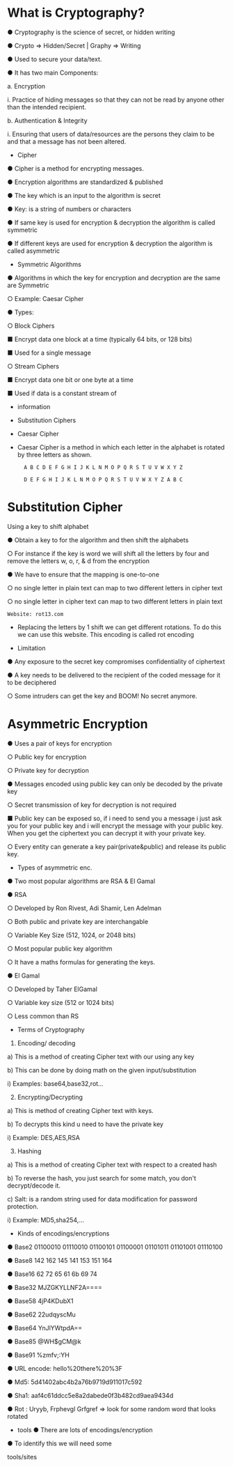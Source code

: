 # What is Cryptography?

● Cryptography is the science of secret, or hidden writing

● Crypto => Hidden/Secret | Graphy => Writing

● Used to secure your data/text.

● It has two main Components:

a. Encryption

i. Practice of hiding messages so that they can not be read by 
anyone other than the intended recipient.

b. Authentication & Integrity

i. Ensuring that users of data/resources are the persons they 
claim to be and that a message has not been altered.

* Cipher

● Cipher is a method for encrypting messages.

● Encryption algorithms are standardized & published

● The key which is an input to the algorithm is secret

● Key: is a string of numbers or characters 

● If same key is used for encryption & decryption the algorithm is called 
symmetric

● If different keys are used for encryption & decryption the algorithm is 
called asymmetric

* Symmetric Algorithms

● Algorithms in which the key for encryption and 
decryption are the same are Symmetric

○ Example: Caesar Cipher

● Types:

○ Block Ciphers

■ Encrypt data one block at a time (typically 
64 bits, or 128 bits)

■ Used for a single message

○ Stream Ciphers

■ Encrypt data one bit or one byte at a time

■ Used if data is a constant stream of 

- information 

- Substitution Ciphers

- Caesar Cipher

- Caesar Cipher is a method in which each letter in the alphabet is rotated by 
three letters as shown.

        A B C D E F G H I J K L N M O P Q R S T U V W X Y Z

        D E F G H I J K L N M O P Q R S T U V W X Y Z A B C

# Substitution Cipher 
Using a key to shift alphabet

● Obtain a key to for the algorithm and then shift the alphabets

○ For instance if the key is word we will shift all the letters by four and remove the 
letters w, o, r, & d from the encryption

● We have to ensure that the mapping is one-to-one 

○ no single letter in plain text can map to two different letters in cipher text

○ no single letter in cipher text can map to two different letters in plain text

    Website: rot13.com

- Replacing the letters by 1 shift 
we can get different rotations. To 
do this we can use this website.
This encoding is called rot
encoding

* Limitation

● Any exposure to the secret key compromises 
confidentiality of ciphertext

● A key needs to be delivered to the recipient of the coded 
message for it to be deciphered

○ Some intruders can get the key and BOOM! No secret 
anymore.

# Asymmetric Encryption 

● Uses a pair of keys for encryption

○ Public key for encryption

○ Private key for decryption

● Messages encoded using public key can only be decoded by the private key

○ Secret transmission of key for decryption is not required

■ Public key can be exposed so, if i need to send you a message i just ask you for 
your public key and i will encrypt the message with your public key. When you 
get the ciphertext you can decrypt it with your private key.

○ Every entity can generate a key pair(private&public) and release its public key.

* Types of asymmetric enc.


● Two most popular algorithms are RSA & El Gamal

● RSA

○ Developed by Ron Rivest, Adi Shamir, Len Adelman

○ Both public and private key are interchangable

○ Variable Key Size (512, 1024, or 2048 bits)

○ Most popular public key algorithm

○ It have a maths formulas for generating the keys.

● El Gamal

○ Developed by Taher ElGamal

○ Variable key size (512 or 1024 bits)

○ Less common than RS

* Terms of Cryptography

1) Encoding/ decoding

a) This is a method of creating Cipher text with our using any key

b) This can be done by doing math on the given input/substitution

i) Examples: base64,base32,rot…

2) Encrypting/Decrypting

a) This is method of creating Cipher text with keys.

b) To decrypts this kind u need to have the private key

i) Example: DES,AES,RSA 

3) Hashing

a) This is a method of creating Cipher text with respect to a created hash

b) To reverse the hash, you just search for some match, you don't 
decrypt/decode it.

c) Salt: is a random string used for data modification for password protection.

i) Example: MD5,sha254,... 

* Kinds of encodings/encryptions

● Base2 01100010 01110010 01100101 01100001 01101011 01101001 
01110100

● Base8 142 162 145 141 153 151 164

● Base16 62 72 65 61 6b 69 74

● Base32 MJZGKYLLNF2A====

● Base58 4jP4KDubX1

● Base62 22udqyscMu

● Base64 YnJlYWtpdA==

● Base85 @WH$gCM@k

● Base91 %zmfv;:YH

● URL encode: hello%20there%20%3F

● Md5: 5d41402abc4b2a76b9719d911017c592

● Sha1: aaf4c61ddcc5e8a2dabede0f3b482cd9aea9434d

● Rot : Uryyb, Frphevgl Grfgref => look for some random word that looks rotated

* tools
● There are lots of encodings/encryption

● To identify this we will need some 

tools/sites

